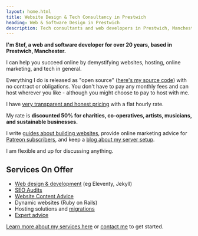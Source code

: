 ```yaml
---
layout: home.html
title: Website Design & Tech Consultancy in Prestwich
heading: Web & Software Design in Prestwich
description: Tech consultants and web developers in Prestwich, Manchester
---
```


**I'm Stef, a web and software developer for over 20 years, based in Prestwich, Manchester.**

I can help you succeed online by demystifying websites, hosting, online marketing, and tech in general.

Everything I do is released as "open source" ([here's my source code](https://git.chobble.com)) with no contract or obligations. You don't have to pay any monthly fees and can host wherever you like - although you might choose to pay to host with me.

I have [very transparent and honest pricing](/prices/) with a flat hourly rate.

My rate is **discounted 50% for charities, co-operatives, artists, musicians, and sustainable businesses.**

I write [guides about building websites](/guides/), provide online marketing advice for [Patreon subscribers](/services/patreon/), and keep a [blog about my server setup](https://blog.chobble.com).

I am flexible and up for discussing anything.

## Services On Offer

- [Web design & development](/services/static-websites/) (eg Eleventy, Jekyll)
- [SEO Audits](/services/seo-audits/)
- [Website Content Advice](/services/website-content-advice/)
- Dynamic websites (Ruby on Rails)
- Hosting solutions and [migrations](/services/website-migrations/)
- [Expert advice](/services/technical-advice/)

[Learn more about my services here](/services/) or [contact me](/contact/) to get started.
